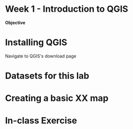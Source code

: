 
# Week 1 - Introduction to QGIS
**Objective** 

# Installing QGIS
Navigate to QGIS's download page

# Datasets for this lab

# Creating a basic XX map

# In-class Exercise
